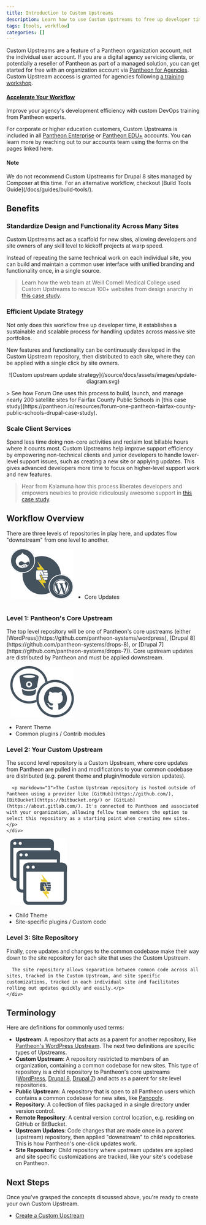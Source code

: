```yaml
---
title: Introduction to Custom Upstreams
description: Learn how to use Custom Upstreams to free up developer time.
tags: [tools, workflow]
categories: []
---
```

Custom Upstreams are a feature of a Pantheon organization account, not the individual user account. If you are a digital agency servicing clients, or potentially a reseller of Pantheon as part of a managed solution, you can get started for free with an  organization account via [Pantheon for Agencies](https://pantheon.io/agencies/pantheon-for-agencies). Custom Upstream acccess is granted for agencies following [a training workshop](https://pantheon.io/agencies/learn-pantheon?docs).

<div class="enablement">
  <a href="https://pantheon.io/agencies/learn-pantheon?docs"><h4 class="info">Accelerate Your Workflow</h4></a>
  <p>Improve your agency's development efficiency with custom DevOps training from Pantheon experts.</p>
</div>

For corporate or higher education customers, Custom Upstreams is included in all [Pantheon Enterprise](https://pantheon.io/pantheon-enterprise) or [Pantheon EDU+](https://pantheon.io/pantheon-edu-plus) accounts. You can learn more by reaching out to our accounts team using the forms on the pages linked here.

<div class="alert alert-info">
<h4 class="info">Note</h4>
<p markdown="1">We do not recommend Custom Upstreams for Drupal 8 sites managed by Composer at this time. For an alternative workflow, checkout [Build Tools Guide](/docs/guides/build-tools/).</p>
</div>

## Benefits

### Standardize Design and Functionality Across Many Sites
Custom Upstreams act as a scaffold for new sites, allowing developers and site owners of any skill level to kickoff projects at warp speed.

Instead of repeating the same technical work on each individual site, you can build and maintain a common user interface with unified branding and functionality once, in a single source.

> Learn how the web team at Weill Cornell Medical College used Custom Upstreams to rescue 100+ websites from design anarchy in [this case study](https://pantheon.io/resources/weill-cornell-drupal-distribution-case-study).

### Efficient Update Strategy
Not only does this workflow free up developer time, it establishes a sustainable and scalable process for handling updates across massive site portfolios.

New features and functionality can be continuously developed in the Custom Upstream repository, then distributed to each site, where they can be applied with a single click by site owners.

<p style="text-align:center" markdown="1">
![Custom upstream update strategy](/source/docs/assets/images/update-diagram.svg)
</p>
> See how Forum One uses this process to build, launch, and manage nearly 200 satellite sites for Fairfax County Public Schools in [this case study](https://pantheon.io/resources/forum-one-pantheon-fairfax-county-public-schools-drupal-case-study).

### Scale Client Services
Spend less time doing non-core activities and reclaim lost billable hours where it counts most. Custom Upstreams help improve support efficiency by empowering non-technical clients and junior developers to handle lower-level support issues, such as creating a new site or applying updates. This gives advanced developers more time to focus on higher-level support work and new features.

> Hear from Kalamuna how this process liberates developers and empowers newbies to provide ridiculously awesome support in [this case study](https://pantheon.io/resources/kalamuna-pantheon-drupal-agency-case-study).

## Workflow Overview
There are three levels of repositories in play here, and updates flow "downstream" from one level to another.
<div class="upstream-overview-outter-clear">
  <div class="upstream-overview-outter">
    <div class="upstream-content-inner-icon">
      <img alt="Parent upstream level" style="padding-left:10px;" src="/source/docs/assets/images/levelone-icon.svg">
      <ul class="upstream" style="margin-right:40px;display:inline-flex;">
        <li>Core Updates</li>
      </ul>
    </div>
    <div class="upstream-content-inner-content">
      <h3>Level 1: Pantheon's Core Upstream</h3>
      <p markdown="1">The top level repository will be one of Pantheon's core upstreams (either [WordPress](https://github.com/pantheon-systems/wordpress), [Drupal 8](https://github.com/pantheon-systems/drops-8), or [Drupal 7](https://github.com/pantheon-systems/drops-7)). Core upstream updates are distributed by Pantheon and must be applied downstream.</p>
    </div>
  </div>
</div>
<div class="upstream-overview-outter-clear">
  <div class="upstream-overview-outter">
    <div class="upstream-content-inner-icon">
      <img alt="Custom upstream level" style="padding-left:10px;" src="/source/docs/assets/images/leveltwo-icon.svg">
      <ul class="upstream">
        <li>Parent Theme</li>
        <li>Common plugins / Contrib modules</li>
      </ul>
    </div>
    <div class="upstream-content-inner-content">
      <h3>Level 2: Your Custom Upstream</h3>
      <p>The second level repository is a Custom Upstream, where core updates from Pantheon are pulled in and modifications to your common codebase are distributed (e.g. parent theme and plugin/module version updates).</p>

      <p markdown="1">The Custom Upstream repository is hosted outside of Pantheon using a provider like [GitHub](https://github.com/), [BitBucket](https://bitbucket.org/) or [GitLab](https://about.gitlab.com/). It's connected to Pantheon and associated with your organization, allowing fellow team members the option to select this repository as a starting point when creating new sites.</p>
    </div>
  </div>
</div>
  <div class="upstream-overview-outter">
    <div class="upstream-content-inner-icon">
      <img alt="site upstream level" style="padding-left:10px;" src="/source/docs/assets/images/levelthree-icon.svg">
      <ul class="upstream">
        <li>Child Theme</li>
        <li>Site-specific plugins / Custom code</li>
      </ul>
    </div>
    <div class="upstream-content-inner-content">
      <h3>Level 3: Site Repository</h3>
      <p>Finally, core updates and changes to the common codebase make their way down to the site repository for each site that uses the Custom Upstream.

      The site repository allows separation between common code across all sites, tracked in the Custom Upstream, and site specific customizations, tracked in each individual site and facilitates rolling out updates quickly and easily.</p>
    </div>
</div>


## Terminology
Here are definitions for commonly used terms:

* **Upstream**: A repository that acts as a parent for another repository, like [Pantheon's WordPress Upstream](https://github.com/pantheon-systems/wordpress). The next two definitions are specific types of Upstreams.
* **Custom Upstream**: A repository restricted to members of an organization, containing a common codebase for new sites. This type of repository is a child repository to Pantheon's core upstreams ([WordPress](https://github.com/pantheon-systems/wordpress), [Drupal 8](https://github.com/pantheon-systems/drops-8), [Drupal 7](https://github.com/pantheon-systems/drops-7)) and acts as a parent for site level repositories.
* **Public Upstream**: A repository that is open to all Pantheon users which contains a common codebase for new sites, like [Panopoly](https://github.com/populist/panopoly-drops-7).
* **Repository**: A collection of files packaged in a single directory under version control.
* **Remote Repository**: A central version control location, e.g. residing on GitHub or BitBucket.
* **Upstream Updates**: Code changes that are made once in a parent (upstream) repository, then applied "downstream" to child repositories. This is how Pantheon's one-click updates work.
* **Site Repository**: Child repository where upstream updates are applied and site specific customizations are tracked, like your site's codebase on Pantheon.

## Next Steps

Once you've grasped the concepts discussed above, you're ready to create your own Custom Upstream.

- [Create a Custom Upstream](/docs/create-custom-upstream)
